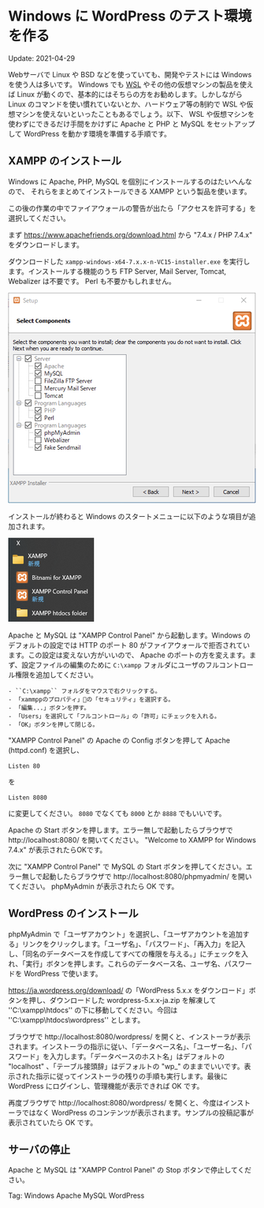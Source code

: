 Windows に WordPress のテスト環境を作る
=====

Update: 2021-04-29


Webサーバで Linux や BSD などを使っていても、開発やテストには Windows を使う人は多いです。
Windows でも [WSL](https://docs.microsoft.com/ja-jp/windows/wsl/install-win10) やその他の仮想マシンの製品を使えば Linux が動くので、基本的にはそちらの方をお勧めします。しかしながら Linux のコマンドを使い慣れていないとか、ハードウェア等の制約で WSL や仮想マシンを使えないといったこともあるでしょう。以下、 WSL や仮想マシンを使わずにできるだけ手間をかけずに Apache と PHP と MySQL をセットアップして WordPress を動かす環境を準備する手順です。

## XAMPP のインストール

Windows に Apache, PHP, MySQL を個別にインストールするのはたいへんなので、
それらをまとめてインストールできる XAMPP という製品を使います。

この後の作業の中でファイアウォールの警告が出たら「アクセスを許可する」を選択してください。

まず <https://www.apachefriends.org/download.html> から "7.4.x / PHP 7.4.x" をダウンロードします。

ダウンロードした ``xampp-windows-x64-7.x.x-n-VC15-installer.exe`` を実行します。インストールする機能のうち FTP Server, Mail Server, Tomcat, Webalizer は不要です。
Perl も不要かもしれません。

![](xampp-options.png)

インストールが終わると Windows のスタートメニューに以下のような項目が追加されます。

![](xampp-windows-menu.png)

Apache と MySQL は "XAMPP Control Panel" から起動します。Windows のデフォルトの設定では HTTP のポート 80 がファイアウォールで拒否されています。この設定は変えない方がいいので、
Apache のポートの方を変えます。まず、設定ファイルの編集のために ``C:\xampp`` フォルダにユーザのフルコントロール権限を追加してください。

    - ``C:\xampp`` フォルダをマウスで右クリックする。
    - 「xammppのプロパティ」の「セキュリティ」を選択する。
    - 「編集...」ボタンを押す。
    - 「Users」を選択して「フルコントロール」の「許可」にチェックを入れる。
    - 「OK」ボタンを押して閉じる。

"XAMPP Control Panel" の Apache の Config ボタンを押して Apache (httpd.conf) を選択し、

```
Listen 80
```

を

```
Listen 8080
```

に変更してください。
``8080`` でなくても ``8000`` とか ``8888`` でもいいです。

Apache の Start ボタンを押します。エラー無しで起動したらブラウザで http://localhost:8080/ を開いてください。 "Welcome to XAMPP for Windows 7.4.x" が表示されたらOKです。

次に "XAMPP Control Panel" で MySQL の Start ボタンを押してください。エラー無しで起動したらブラウザで http://localhost:8080/phpmyadmin/ を開いてください。 phpMyAdmin が表示されたら OK です。

## WordPress のインストール

phpMyAdmin で「ユーザアカウント」を選択し、「ユーザアカウントを追加する」リンクをクリックします。「ユーザ名」、「パスワード」、「再入力」を記入し、「同名のデータベースを作成してすべての権限を与える。」にチェックを入れ、「実行」ボタンを押します。これらのデータベース名、ユーザ名、パスワードを WordPress で使います。

<https://ja.wordpress.org/download/> の「WordPress 5.x.x をダウンロード」ボタンを押し、ダウンロードした wordpress-5.x.x-ja.zip を解凍して ''C:\xampp\htdocs'' の下に移動してください。今回は ''C:\xampp\htdocs\wordpress'' とします。

ブラウザで http://localhost:8080/wordpress/ を開くと、インストーラが表示されます。インストーラの指示に従い、「データベース名」、「ユーザー名」、「パスワード」を入力します。「データベースのホスト名」はデフォルトの "localhost" 、「テーブル接頭辞」はデフォルトの "wp_" のままでいいです。表示された指示に従ってインストーラの残りの手順も実行します。最後に WordPress にログインし、管理機能が表示できれば OK です。

再度ブラウザで http://localhost:8080/wordpress/ を開くと、今度はインストーラではなく WordPress のコンテンツが表示されます。サンプルの投稿記事が表示されていたら OK です。

## サーバの停止

Apache と MySQL は "XAMPP Control Panel" の Stop ボタンで停止してください。

Tag: Windows Apache MySQL WordPress



